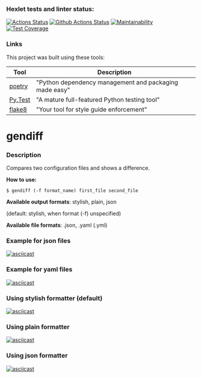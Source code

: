 ### Hexlet tests and linter status:
[![Actions Status](https://github.com/lt3-me/python-project-50/workflows/hexlet-check/badge.svg)](https://github.com/lt3-me/python-project-50/actions)
[![Github Actions Status](https://github.com/lt3-me/python-project-50/workflows/Python%20CI/badge.svg)](https://github.com/lt3-me/python-project-50/actions)
[![Maintainability](https://api.codeclimate.com/v1/badges/37a8e55a56ea1adc55ba/maintainability)](https://codeclimate.com/github/lt3-me/python-project-50/maintainability)
[![Test Coverage](https://api.codeclimate.com/v1/badges/37a8e55a56ea1adc55ba/test_coverage)](https://codeclimate.com/github/lt3-me/python-project-50/test_coverage)

### Links

This project was built using these tools:

| Tool                                                                        | Description                                             |
|-----------------------------------------------------------------------------|---------------------------------------------------------|
| [poetry](https://python-poetry.org/)                                        | "Python dependency management and packaging made easy"  |
| [Py.Test](https://pytest.org)                                               | "A mature full-featured Python testing tool"            |
| [flake8](https://flake8.pycqa.org/)                                         | "Your tool for style guide enforcement" |

# gendiff

### Description

Compares two configuration files and shows a difference.

**How to use:**

`$ gendiff (-f format_name) first_file second_file`

**Available output formats**: stylish, plain, json 

(default: stylish, when format (-f) unspecified)

**Available file formats**: .json, .yaml (.yml)

### Example for json files

[![asciicast](https://asciinema.org/a/f3HNKOu6MIBMaSFoJVIDdQHvy.svg)](https://asciinema.org/a/f3HNKOu6MIBMaSFoJVIDdQHvy)

### Example for yaml files

[![asciicast](https://asciinema.org/a/DC1KXHQqMxhjBVbruO7cZ4ZxZ.svg)](https://asciinema.org/a/DC1KXHQqMxhjBVbruO7cZ4ZxZ)

### Using stylish formatter (default)

[![asciicast](https://asciinema.org/a/NHjQ2mV4IvbyMWCIKmOzUDx19.svg)](https://asciinema.org/a/NHjQ2mV4IvbyMWCIKmOzUDx19)

### Using plain formatter

[![asciicast](https://asciinema.org/a/f16fwTbKiohK7vBHKlodNg9za.svg)](https://asciinema.org/a/f16fwTbKiohK7vBHKlodNg9za)

### Using json formatter

[![asciicast](https://asciinema.org/a/F60bg7AXeuMDQpwCAxWXNzBD5.svg)](https://asciinema.org/a/F60bg7AXeuMDQpwCAxWXNzBD5)